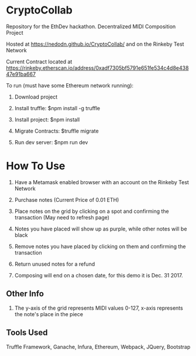 # CryptoCollab
Repository for the EthDev hackathon. Decentralized MIDI Composition Project

Hosted at https://nedodn.github.io/CryptoCollab/ and on the Rinkeby Test Network

Current Contract located at https://rinkeby.etherscan.io/address/0xadf7305bf5791e651fe534c4d8e43847e91ba667

To run (must have some Ethereum network running):

 1. Download project

 2. Install truffle: $npm install -g truffle
 
 3. Install project: $npm install
 
 4. Migrate Contracts: $truffle migrate
 
 5. Run dev server: $npm run dev

# How To Use

 1. Have a Metamask enabled browser with an account on the Rinkeby Test Network
 
 2. Purchase notes (Current Price of 0.01 ETH)
 
 3. Place notes on the grid by clicking on a spot and confirming the transaction (May need to refresh page)
 
 4. Notes you have placed will show up as purple, while other notes will be black
 
 5. Remove notes you have placed by clicking on them and confirming the transaction
 
 6. Return unused notes for a refund
 
 7. Composing will end on a chosen date, for this demo it is Dec. 31 2017.
 
 ## Other Info
  1. The y-axis of the grid represents MIDI values 0-127, x-axis represents the note's place in the piece

## Tools Used
 Truffle Framework, Ganache, Infura, Ethereum, Webpack, JQuery, Bootstrap
